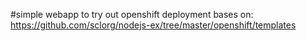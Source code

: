 #simple webapp to try out openshift deployment
 bases on: https://github.com/sclorg/nodejs-ex/tree/master/openshift/templates